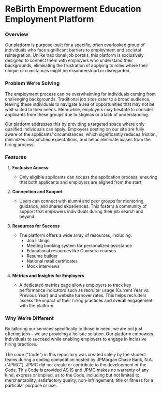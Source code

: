 # ReBirth Empowerment Education Employment Platform

### Overview
Our platform is purpose-built for a specific, often overlooked group of individuals who face significant barriers to employment and societal reintegration. Unlike traditional job portals, this platform is exclusively designed to connect them with employers who understand their backgrounds, eliminating the frustration of applying to roles where their unique circumstances might be misunderstood or disregarded.

### Problem We’re Solving
The employment process can be overwhelming for individuals coming from challenging backgrounds. Traditional job sites cater to a broad audience, leaving these individuals to navigate a sea of opportunities that may not be well-suited to their needs. Meanwhile, employers may hesitate to consider applicants from these groups due to stigmas or a lack of understanding.

Our platform addresses this by providing a targeted space where only qualified individuals can apply. Employers posting on our site are fully aware of the applicants’ circumstances, which significantly reduces friction, minimizes mismatched expectations, and helps eliminate biases from the hiring process.

### Features

1. **Exclusive Access**  
   - Only eligible applicants can access the application process, ensuring that both applicants and employers are aligned from the start.

2. **Connection and Support**  
   - Users can connect with alumni and peer groups for mentoring, guidance, and shared experiences. This fosters a community of support that empowers individuals during their job search and beyond.

3. **Resources for Success**  
   - The platform offers a wide array of resources, including:
     - Job listings
     - Meeting booking system for personalized assistance
     - Educational resources like Coursera courses
     - Resume builder
     - National retail certificates
     - Mock interviews
     
4. **Metrics and Insights for Employers**  
   - A dedicated metrics page allows employers to track key performance indicators such as recruiter usage (Current Year vs. Previous Year) and website turnover rates. This helps recruiters assess the impact of their hiring practices and overall engagement with the platform.

### Why We’re Different
By tailoring our services specifically to those in need, we are not just offering jobs—we are providing a holistic solution. Our platform empowers individuals to succeed while enabling employers to engage in inclusive hiring practices.
 <br /> <br /> The code ("Code") in this repository was created solely by the student teams during a coding competition hosted by JPMorgan Chase Bank, N.A. ("JPMC"). JPMC did not create or contribute to the development of the Code. This Code is provided AS IS and JPMC makes no warranty of any kind, express or implied, as to the Code, including but not limited to, merchantability, satisfactory quality, non-infringement, title or fitness for a particular purpose or use.
